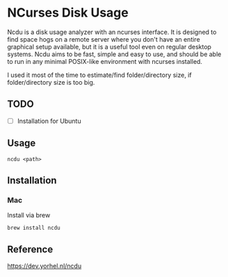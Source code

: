 # NCurses Disk Usage

Ncdu is a disk usage analyzer with an ncurses interface. It is designed to find space hogs on a remote server where you don't have an entire graphical setup available, but it is a useful tool even on regular desktop systems. Ncdu aims to be fast, simple and easy to use, and should be able to run in any minimal POSIX-like environment with ncurses installed.

I used it most of the time to estimate/find folder/directory size, if folder/directory size is too big.

## TODO

- [ ] Installation for Ubuntu

## Usage

`ncdu <path>`

## Installation

### Mac

Install via brew

`brew install ncdu`

## Reference

https://dev.yorhel.nl/ncdu